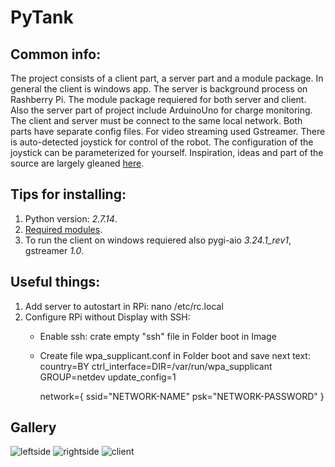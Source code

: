 # PyTank

## Common info:
The project consists of a client part, a server part and a module package.
In general the client is windows app. The server is background process on Rashberry Pi.
The module package requiered for both server and client.
Also the server part of project include ArduinoUno for charge monitoring.
The client and server must be connect to the same local network.
Both parts have separate config files. For video streaming used Gstreamer.
There is auto-detected joystick for control of the robot. The configuration of the joystick can be parameterized for yourself.
Inspiration, ideas and part of the source are largely gleaned [here](https://habr.com/en/post/244407/).


## Tips for installing:
1. Python version: *2.7.14*.
2. [Required modules](../master/requirements.txt).
3. To run the client on windows requiered also pygi-aio *3.24.1_rev1*, gstreamer *1.0*.


## Useful things:
1. Add server to autostart in RPi: nano /etc/rc.local
2. Configure RPi without Display with SSH:
   - Enable ssh: crate empty "ssh" file in Folder boot in Image
   - Create file wpa_supplicant.conf in Folder boot and save next text:
     country=BY
     ctrl_interface=DIR=/var/run/wpa_supplicant GROUP=netdev
     update_config=1

     network={
        ssid="NETWORK-NAME"
        psk="NETWORK-PASSWORD"
     }


## Gallery
![leftside](../master/images/tank_leftside.jpg)
![rightside](../master/images/tank_rightside.jpg)
![client](../master/images/clientscreen.PNG)

